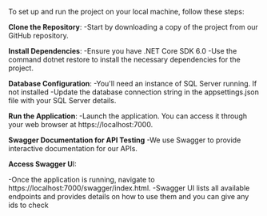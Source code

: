 To set up and run the project on your local machine, follow these steps:

**Clone the Repository**:
  -Start by downloading a copy of the project from our GitHub repository.

**Install Dependencies**:
  -Ensure you have .NET Core SDK 6.0
  -Use the command dotnet restore to install the necessary dependencies for the project.

**Database Configuration**:
  -You'll need an instance of SQL Server running. If not installed
  -Update the database connection string in the appsettings.json file with your SQL Server details.

**Run the Application**:
  -Launch the application. You can access it through your web browser at https://localhost:7000.


**Swagger Documentation for API Testing**
  -We use Swagger to provide interactive documentation for our APIs. 

**Access Swagger U**I:

  -Once the application is running, navigate to https://localhost:7000/swagger/index.html.
  -Swagger UI lists all available endpoints and provides details on how to use them and you can give any ids to check
